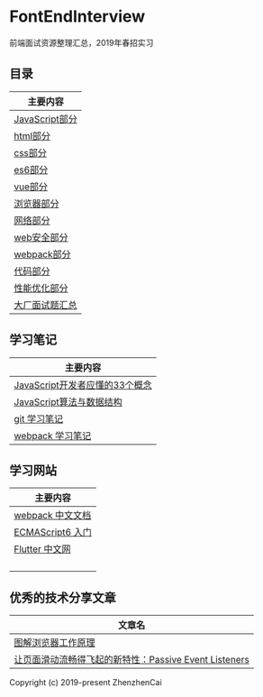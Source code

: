 # FontEndInterview
前端面试资源整理汇总，2019年春招实习

## 目录

| 主要内容 |
| ------ |
| [JavaScript部分](JavaScript.md) |
| [html部分](html.md) |
| [css部分](css.md) |
| [es6部分](ESsix.md) |
| [vue部分](vue.md) |
| [浏览器部分](brower.md) |
| [网络部分](network.md) |
| [web安全部分](webSecurity.md) |
| [webpack部分](webpack.md) |
| [代码部分](mycode.md) |
| [性能优化部分](performance.md) |
| [大厂面试题汇总](realInterview.md) |


## 学习笔记
| 主要内容 |
| ------ |
| [JavaScript开发者应懂的33个概念](https://github.com/stephentian/33-js-concepts) |
| [JavaScript算法与数据结构](https://github.com/trekhleb/javascript-algorithms/blob/master/README.zh-CN.md) |
| [git 学习笔记](study/gitStudy.md) |
| [webpack 学习笔记](study/webpackStudy.md) |


## 学习网站
| 主要内容 |
| ------ |
| [webpack 中文文档](https://www.webpackjs.com/guides/getting-started/) |
| [ECMAScript6 入门](http://es6.ruanyifeng.com/) |
| [Flutter 中文网](https://flutterchina.club/) |
| []() |
| []() |
| []() |
| []() |

## 优秀的技术分享文章
| 文章名 |
| ------ |
| [图解浏览器工作原理](https://mp.weixin.qq.com/s/X4yAFZBNLwaDUFYaR0Cn5g) |
| [让页面滑动流畅得飞起的新特性：Passive Event Listeners](https://blog.csdn.net/dj0379/article/details/52883315) |



Copyright (c) 2019-present ZhenzhenCai
